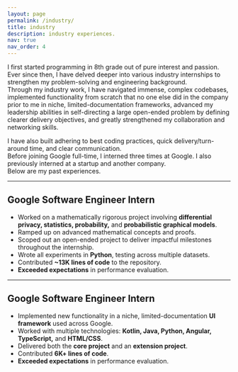 ```yaml
---
layout: page
permalink: /industry/
title: industry
description: industry experiences.
nav: true
nav_order: 4
---
```


I first started programming in 8th grade out of pure interest and passion.  
Ever since then, I have delved deeper into various industry internships to strengthen my problem-solving and engineering background.  
Through my industry work, I have navigated immense, complex codebases, implemented functionality from scratch that no one else did in the company prior to me in niche, limited-documentation frameworks, advanced my leadership abilities in self-directing a large open-ended problem by defining clearer delivery objectives, and greatly strengthened my collaboration and networking skills.  

I have also built adhering to best coding practices, quick delivery/turn-around time, and clear communication.  
Before joining Google full-time, I interned three times at Google. I also previously interned at a startup and another company.  
Below are my past experiences.

---

## Google Software Engineer Intern

- Worked on a mathematically rigorous project involving **differential privacy, statistics, probability,** and **probabilistic graphical models**.
- Ramped up on advanced mathematical concepts and proofs.
- Scoped out an open-ended project to deliver impactful milestones throughout the internship.
- Wrote all experiments in **Python**, testing across multiple datasets.
- Contributed **~13K lines of code** to the repository.
- **Exceeded expectations** in performance evaluation.

---

## Google Software Engineer Intern

- Implemented new functionality in a niche, limited-documentation **UI framework** used across Google.
- Worked with multiple technologies: **Kotlin, Java, Python, Angular, TypeScript,** and **HTML/CSS**.
- Delivered both the **core project** and an **extension project**.
- Contributed **6K+ lines of code**.
- **Exceeded expectations** in performance evaluation.
